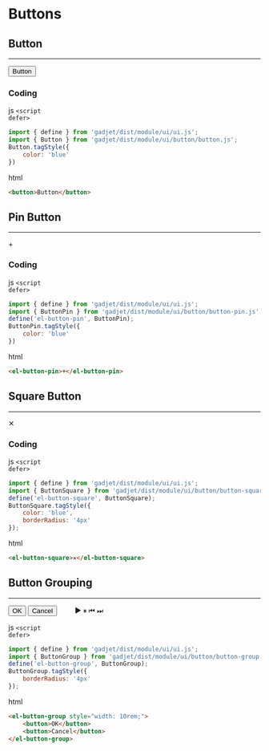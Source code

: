# Buttons

## Button
---
<div class="preview">
    <button class="blue">Button</button>
</div>

### Coding

<el-code-title>js <code>\<script defer></code></el-code-title>
```js
import { define } from 'gadjet/dist/module/ui/ui.js';
import { Button } from 'gadjet/dist/module/ui/button/button.js';
Button.tagStyle({
    color: 'blue'
})
```

<el-code-title>html</el-code-title>
```html
<button>Button</button>
```


## Pin Button
---
<div class="preview">
    <el-button-pin>+</el-button-pin>
</div>

### Coding

<el-code-title>js <code>\<script defer></code></el-code-title>
```js
import { define } from 'gadjet/dist/module/ui/ui.js';
import { ButtonPin } from 'gadjet/dist/module/ui/button/button-pin.js';
define('el-button-pin', ButtonPin);
ButtonPin.tagStyle({
    color: 'blue'
})
```

<el-code-title>html</el-code-title>
```html
<el-button-pin>+</el-button-pin>
```

## Square Button
---
<div class="preview">
    <el-button-square>✕</el-button-square>
</div>

### Coding
<el-code-title>js <code>\<script defer></code></el-code-title>
```js
import { define } from 'gadjet/dist/module/ui/ui.js';
import { ButtonSquare } from 'gadjet/dist/module/ui/button/button-square.js';
define('el-button-square', ButtonSquare);
ButtonSquare.tagStyle({
    color: 'blue',
    borderRadius: '4px'
});
```

<el-code-title>html</el-code-title>
```html
<el-button-square>✕</el-button-square>
```

## Button Grouping
---
<div class="preview">
    <el-button-group style="width: 10rem;">
        <button>OK</button>
        <button>Cancel</button>
    </el-button-group>
    <el-button-group style="margin-left: 2rem;">
        <el-button-square>▶</el-button-square>
        <el-button-square>⏸</el-button-square>
        <el-button-square>⏮</el-button-square>
        <el-button-square>⏭</el-button-square>
    </el-button-group>
</div>

<el-code-title>js <code>\<script defer></code></el-code-title>
```js
import { define } from 'gadjet/dist/module/ui/ui.js';
import { ButtonGroup } from 'gadjet/dist/module/ui/button/button-group.js';
define('el-button-group', ButtonGroup);
ButtonGroup.tagStyle({
    borderRadius: '4px'
});
```

<el-code-title>html</el-code-title>
```html
<el-button-group style="width: 10rem;">
    <button>OK</button>
    <button>Cancel</button>
</el-button-group>
```